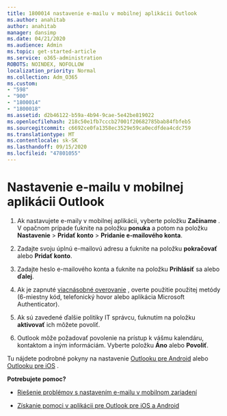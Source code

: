```yaml
---
title: 1800014 nastavenie e-mailu v mobilnej aplikácii Outlook
ms.author: anahitab
author: anahitab
manager: dansimp
ms.date: 04/21/2020
ms.audience: Admin
ms.topic: get-started-article
ms.service: o365-administration
ROBOTS: NOINDEX, NOFOLLOW
localization_priority: Normal
ms.collection: Adm_O365
ms.custom:
- "598"
- "900"
- "1800014"
- "1800018"
ms.assetid: d2b46122-b59a-4b94-9cae-5e42be819022
ms.openlocfilehash: 218c50e1fb7cccb27001f20682785bab84fbfeb5
ms.sourcegitcommit: c6692ce0fa1358ec3529e59ca0ecdfdea4cdc759
ms.translationtype: MT
ms.contentlocale: sk-SK
ms.lasthandoff: 09/15/2020
ms.locfileid: "47801055"
---
```

# <a name="set-up-email-in-the-outlook-mobile-app"></a>Nastavenie e-mailu v mobilnej aplikácii Outlook

1. Ak nastavujete e-maily v mobilnej aplikácii, vyberte položku **Začíname** . V opačnom prípade ťuknite na položku **ponuka** a potom na položku **Nastavenie** \> **Pridať konto** \> **Pridanie e-mailového konta**.

2. Zadajte svoju úplnú e-mailovú adresu a ťuknite na položku **pokračovať** alebo **Pridať konto**.

3. Zadajte heslo e-mailového konta a ťuknite na položku **Prihlásiť** sa alebo **ďalej**.

4. Ak je zapnuté [viacnásobné overovanie](https://docs.microsoft.com/microsoft-365/admin/security-and-compliance/set-up-multi-factor-authentication) , overte použitie použitej metódy (6-miestny kód, telefonický hovor alebo aplikácia Microsoft Authenticator).

5. Ak sú zavedené ďalšie politiky IT správcu, ťuknutím na položku **aktivovať** ich môžete povoliť.

6. Outlook môže požadovať povolenie na prístup k vášmu kalendáru, kontaktom a iným informáciám. Vyberte položku **Áno** alebo **Povoliť**.

Tu nájdete podrobné pokyny na nastavenie [Outlooku pre Android](https://support.office.com/article/886db551-8dfa-4fd5-b835-f8e532091872.aspx) alebo [Outlooku pre iOS](https://support.office.com/article/b2de2161-cc1d-49ef-9ef9-81acd1c8e234.aspx) .
  
 **Potrebujete pomoc?**
  
- [Riešenie problémov s nastavením e-mailu v mobilnom zariadení](https://support.office.com/article/a264ef01-9c88-48fb-9285-7017e4f31f02.aspx)

- [Získanie pomoci v aplikácii pre Outlook pre iOS a Android](https://support.office.com/article/218a22d1-9fa5-4889-b689-de1c63493243.aspx#ID0EAABAAA=Contact_Support)
